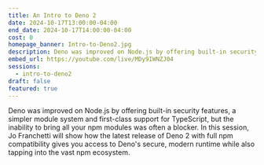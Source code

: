 ```yaml
---
title: An Intro to Deno 2
date: 2024-10-17T13:00:00-04:00
end_date: 2024-10-17T14:00:00-04:00
cost: 0
homepage_banner: Intro-to-Deno2.jpg
description: Deno was improved on Node.js by offering built-in security features, a simpler module system and first-class support for TypeScript, but the inability to bring all your npm modules was often a blocker. In this session, Jo Franchetti will show how the latest release of Deno 2 with full npm compatibility gives you access to Deno's secure, modern runtime while also tapping into the vast npm ecosystem.
embed_url: https://youtube.com/live/MDy9IWNZJ04
sessions:
  - intro-to-deno2
draft: false
featured: true
---
```


Deno was improved on Node.js by offering built-in security features, a simpler module system and first-class support for TypeScript, but the inability to bring all your npm modules was often a blocker. In this session, Jo Franchetti will show how the latest release of Deno 2 with full npm compatibility gives you access to Deno's secure, modern runtime while also tapping into the vast npm ecosystem.
